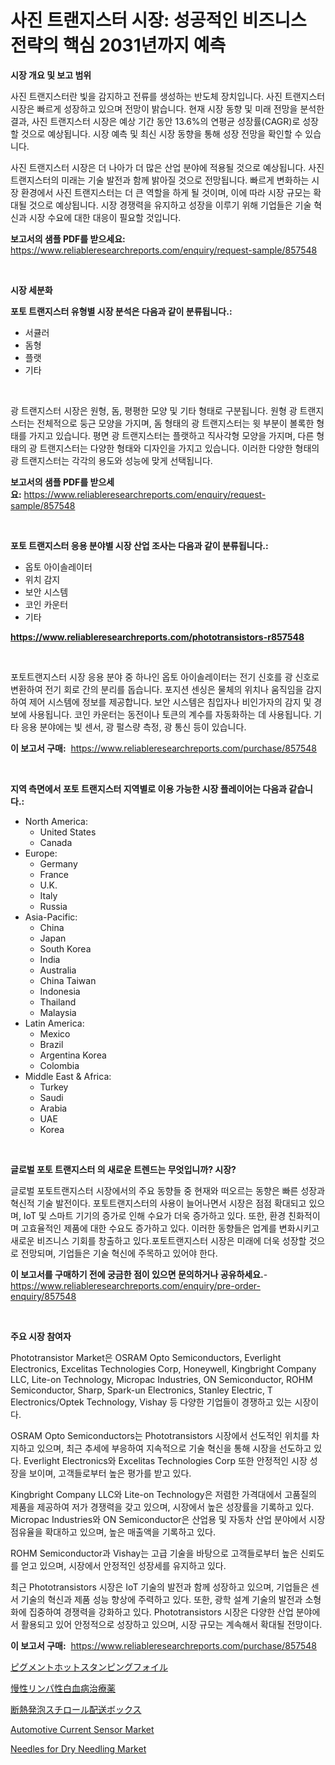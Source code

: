 <p><h1>사진 트랜지스터 시장: 성공적인 비즈니스 전략의 핵심 2031년까지 예측</h1></p><p><strong>시장 개요 및 보고 범위</strong></p>
<p><p>사진 트랜지스터란 빛을 감지하고 전류를 생성하는 반도체 장치입니다. 사진 트랜지스터 시장은 빠르게 성장하고 있으며 전망이 밝습니다. 현재 시장 동향 및 미래 전망을 분석한 결과, 사진 트랜지스터 시장은 예상 기간 동안 13.6%의 연평균 성장률(CAGR)로 성장할 것으로 예상됩니다. 시장 예측 및 최신 시장 동향을 통해 성장 전망을 확인할 수 있습니다.</p><p>사진 트랜지스터 시장은 더 나아가 더 많은 산업 분야에 적용될 것으로 예상됩니다. 사진 트랜지스터의 미래는 기술 발전과 함께 밝아질 것으로 전망됩니다. 빠르게 변화하는 시장 환경에서 사진 트랜지스터는 더 큰 역할을 하게 될 것이며, 이에 따라 시장 규모는 확대될 것으로 예상됩니다. 시장 경쟁력을 유지하고 성장을 이루기 위해 기업들은 기술 혁신과 시장 수요에 대한 대응이 필요할 것입니다.</p></p>
<p><strong>보고서의 샘플 PDF를 받으세요:</strong> <a href="https://www.reliableresearchreports.com/enquiry/request-sample/857548">https://www.reliableresearchreports.com/enquiry/request-sample/857548</a></p>
<p>&nbsp;</p>
<p><strong>시장 세분화</strong></p>
<p><strong>포토 트랜지스터 유형별 시장 분석은 다음과 같이 분류됩니다.:</strong></p>
<p><ul><li>서큘러</li><li>돔형</li><li>플랫</li><li>기타</li></ul></p>
<p>&nbsp;</p>
<p><p>광 트랜지스터 시장은 원형, 돔, 평평한 모양 및 기타 형태로 구분됩니다. 원형 광 트랜지스터는 전체적으로 둥근 모양을 가지며, 돔 형태의 광 트랜지스터는 윗 부분이 볼록한 형태를 가지고 있습니다. 평면 광 트랜지스터는 플랫하고 직사각형 모양을 가지며, 다른 형태의 광 트랜지스터는 다양한 형태와 디자인을 가지고 있습니다. 이러한 다양한 형태의 광 트랜지스터는 각각의 용도와 성능에 맞게 선택됩니다.</p></p>
<p><strong>보고서의 샘플 PDF를 받으세요:</strong>&nbsp;<a href="https://www.reliableresearchreports.com/enquiry/request-sample/857548">https://www.reliableresearchreports.com/enquiry/request-sample/857548</a></p>
<p>&nbsp;</p>
<p><strong> 포토 트랜지스터 응용 분야별 시장 산업 조사는 다음과 같이 분류됩니다.:</strong></p>
<p><ul><li>옵토 아이솔레이터</li><li>위치 감지</li><li>보안 시스템</li><li>코인 카운터</li><li>기타</li></ul></p>
<p><strong><a href="https://www.reliableresearchreports.com/phototransistors-r857548">https://www.reliableresearchreports.com/phototransistors-r857548</a></strong></p>
<p>&nbsp;</p>
<p><p>포토트랜지스터 시장 응용 분야 중 하나인 옵토 아이솔레이터는 전기 신호를 광 신호로 변환하여 전기 회로 간의 분리를 돕습니다. 포지션 센싱은 물체의 위치나 움직임을 감지하여 제어 시스템에 정보를 제공합니다. 보안 시스템은 침입자나 비인가자의 감지 및 경보에 사용됩니다. 코인 카운터는 동전이나 토큰의 계수를 자동화하는 데 사용됩니다. 기타 응용 분야에는 빛 센서, 광 펄스량 측정, 광 통신 등이 있습니다.</p></p>
<p><strong>이 보고서 구매:</strong>&nbsp; <a href="https://www.reliableresearchreports.com/purchase/857548">https://www.reliableresearchreports.com/purchase/857548</a></p>
<p>&nbsp;</p>
<p><strong>지역 측면에서 포토 트랜지스터 지역별로 이용 가능한 시장 플레이어는 다음과 같습니다.:</strong></p>
<p><ul>
    <li>
        North America:
        <ul>
            <li>United States</li>
            <li>Canada</li>
        </ul>
    </li>
    <li>
        Europe:
        <ul>
            <li>Germany</li>
            <li>France</li>
            <li>U.K.</li>
            <li>Italy</li>
            <li>Russia</li>
        </ul>
    </li>
    <li>
        Asia-Pacific:
        <ul>
            <li>China</li>
            <li>Japan</li>
            <li>South Korea</li>
            <li>India</li>
            <li>Australia</li>
            <li>China Taiwan</li>
            <li>Indonesia</li>
            <li>Thailand</li>
            <li>Malaysia</li>
        </ul>
    </li>
    <li>
        Latin America:
        <ul>
            <li>Mexico</li>
            <li>Brazil</li>
            <li>Argentina Korea</li>
            <li>Colombia</li>
        </ul>
    </li>
    <li>
        Middle East & Africa:
        <ul>
            <li>Turkey</li>
            <li>Saudi</li>
            <li>Arabia</li>
            <li>UAE</li>
            <li>Korea</li>
        </ul>
    </li>
    </ul></p>
<p>&nbsp;</p>
<p><strong>글로벌 포토 트랜지스터 의 새로운 트렌드는 무엇입니까? 시장?</strong></p>
<p><p>글로벌 포토트랜지스터 시장에서의 주요 동향들 중 현재와 떠오르는 동향은 빠른 성장과 혁신적 기술 발전이다. 포토트랜지스터의 사용이 늘어나면서 시장은 점점 확대되고 있으며, IoT 및 스마트 기기의 증가로 인해 수요가 더욱 증가하고 있다. 또한, 환경 친화적이며 고효율적인 제품에 대한 수요도 증가하고 있다. 이러한 동향들은 업계를 변화시키고 새로운 비즈니스 기회를 창출하고 있다.포토트랜지스터 시장은 미래에 더욱 성장할 것으로 전망되며, 기업들은 기술 혁신에 주목하고 있어야 한다.</p></p>
<p><strong>이 보고서를 구매하기 전에 궁금한 점이 있으면 문의하거나 공유하세요.</strong>- <a href="https://www.reliableresearchreports.com/enquiry/pre-order-enquiry/857548">https://www.reliableresearchreports.com/enquiry/pre-order-enquiry/857548</a></p>
<p>&nbsp;</p>
<p><strong>주요 시장 참여자</strong></p>
<p><p>Phototransistor Market은 OSRAM Opto Semiconductors, Everlight Electronics, Excelitas Technologies Corp, Honeywell, Kingbright Company LLC, Lite-on Technology, Micropac Industries, ON Semiconductor, ROHM Semiconductor, Sharp, Spark-un Electronics, Stanley Electric, T Electronics/Optek Technology, Vishay 등 다양한 기업들이 경쟁하고 있는 시장이다.</p><p>OSRAM Opto Semiconductors는 Phototransistors 시장에서 선도적인 위치를 차지하고 있으며, 최근 추세에 부응하여 지속적으로 기술 혁신을 통해 시장을 선도하고 있다. Everlight Electronics와 Excelitas Technologies Corp 또한 안정적인 시장 성장을 보이며, 고객들로부터 높은 평가를 받고 있다.</p><p>Kingbright Company LLC와 Lite-on Technology은 저렴한 가격대에서 고품질의 제품을 제공하여 저가 경쟁력을 갖고 있으며, 시장에서 높은 성장률을 기록하고 있다. Micropac Industries와 ON Semiconductor은 산업용 및 자동차 산업 분야에서 시장 점유율을 확대하고 있으며, 높은 매출액을 기록하고 있다.</p><p>ROHM Semiconductor과 Vishay는 고급 기술을 바탕으로 고객들로부터 높은 신뢰도를 얻고 있으며, 시장에서 안정적인 성장세를 유지하고 있다.</p><p>최근 Phototransistors 시장은 IoT 기술의 발전과 함께 성장하고 있으며, 기업들은 센서 기술의 혁신과 제품 성능 향상에 주력하고 있다. 또한, 광학 설계 기술의 발전과 소형화에 집중하여 경쟁력을 강화하고 있다. Phototransistors 시장은 다양한 산업 분야에서 활용되고 있어 안정적으로 성장하고 있으며, 시장 규모는 계속해서 확대될 전망이다.</p></p>
<p><strong>이 보고서 구매:</strong>&nbsp;&nbsp;<a href="https://www.reliableresearchreports.com/purchase/857548">https://www.reliableresearchreports.com/purchase/857548</a></p>
<p><p><a href="https://medium.com/@demarcuskuhlman/%E9%A1%94%E6%96%99%E3%83%9B%E3%83%83%E3%83%88%E3%82%B9%E3%82%BF%E3%83%B3%E3%83%94%E3%83%B3%E3%82%B0%E7%AE%94%E3%81%AE%E5%B8%82%E5%A0%B4%E3%83%A1%E3%83%88%E3%83%AA%E3%82%AF%E3%82%B9%E3%82%92%E8%A7%A3%E8%AA%AD%E3%81%99%E3%82%8B-%E5%B8%82%E5%A0%B4%E3%82%B7%E3%82%A7%E3%82%A2-%E3%83%88%E3%83%AC%E3%83%B3%E3%83%89-%E6%88%90%E9%95%B7%E3%83%91%E3%82%BF%E3%83%BC%E3%83%B3-e91695bc1178">ピグメントホットスタンピングフォイル</a></p><p><a href="https://github.com/zjkmgcs938405/Market-Research-Report-List-1/blob/main/393796623749.md">慢性リンパ性白血病治療薬</a></p><p><a href="https://medium.com/@arimuller2009/%E3%82%A2%E3%82%A4%E3%82%BD%E3%83%AC%E3%83%BC%E3%82%B7%E3%83%A7%E3%83%B3%E3%81%95%E3%82%8C%E3%81%9F%E3%82%B9%E3%83%81%E3%83%AD%E3%83%BC%E3%83%AB%E8%A3%BD%E5%87%BA%E8%8D%B7%E3%83%9C%E3%83%83%E3%82%AF%E3%82%B9%E3%81%AE%E5%B8%82%E5%A0%B4%E5%B1%95%E6%9C%9B-%E6%A5%AD%E7%95%8C%E6%A6%82%E8%A6%81%E3%81%A8%E4%BA%88%E6%B8%AC-2024%E5%B9%B4%E3%81%8B%E3%82%892031%E5%B9%B4-19206d8e97fb">断熱発泡スチロール配送ボックス</a></p><p><a href="https://meowing-lemming-dd3.notion.site/Automotive-Current-Sensor-Market-Insights-into-Market-CAGR-Market-Trends-and-Growth-Strategies-4c8de7f8c3584565bcf1baf3c4d450ce">Automotive Current Sensor Market</a></p><p><a href="https://github.com/luckyshygirl/Market-Research-Report-List-4/blob/main/needles-for-dry-needling-market.md">Needles for Dry Needling Market</a></p></p>